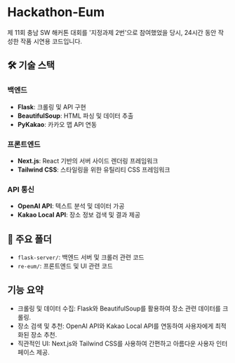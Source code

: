 # Hackathon-Eum
제 11회 충남 SW 해커톤 대회를 '지정과제 2번'으로 참여했었을 당시, 24시간 동안 작성한 작품 시연용 코드입니다.

## 🛠 기술 스택

### 백엔드
- **Flask**: 크롤링 및 API 구현
- **BeautifulSoup**: HTML 파싱 및 데이터 추출
- **PyKakao**: 카카오 맵 API 연동

### 프론트엔드
- **Next.js**: React 기반의 서버 사이드 렌더링 프레임워크
- **Tailwind CSS**: 스타일링을 위한 유틸리티 CSS 프레임워크

### API 통신
- **OpenAI API**: 텍스트 분석 및 데이터 가공
- **Kakao Local API**: 장소 정보 검색 및 결과 제공


## 📂 주요 폴더
- `flask-server/`: 백엔드 서버 및 크롤러 관련 코드
- `re-eum/`: 프론트엔드 및 UI 관련 코드

## 기능 요약
- 크롤링 및 데이터 수집: Flask와 BeautifulSoup를 활용하여 장소 관련 데이터를 크롤링.
- 장소 검색 및 추천: OpenAI API와 Kakao Local API를 연동하여 사용자에게 최적화된 장소 추천.
- 직관적인 UI: Next.js와 Tailwind CSS를 사용하여 간편하고 아름다운 사용자 인터페이스 제공.